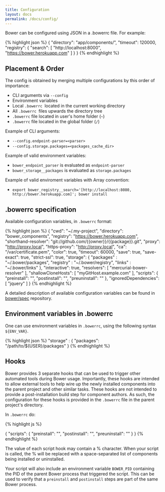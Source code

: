 ```yaml
---
title: Configuration
layout: docs
permalink: /docs/config/
---
```


<p class="lead">Bower can be configured using JSON in a .bowerrc file. For example:</p>

{% highlight json %}
{
  "directory": "app/components/",
  "timeout": 120000,
  "registry": {
    "search": [
      "http://localhost:8000",
      "https://bower.herokuapp.com"
    ]
  }
}
{% endhighlight %}

## Placement & Order

The config is obtained by merging multiple configurations by this order of
importance:

* CLI arguments via `--config`
* Environment variables
* Local `.bowerrc `located in the current working directory
* All `.bowerrc `files upwards the directory tree
* `.bowerrc` file located in user's home folder (`~`)
* `.bowerrc` file located in the global folder (`/`)

Example of CLI arguments:

* `--config.endpoint-parser=<parser>`
* `--config.storage.packages=<packages_cache_dir>`

Example of valid environment variables:

* `bower_endpoint_parser` is evaluated as `endpoint-parser`
* `bower_storage__packages` is evaluated as `storage.packages`

Example of valid enviroment variables with Array convention:

* `export bower_registry__search='[http://localhost:8080, http://bower.herokuapp.com]'; bower install`


## .bowerrc specification

Available configuration variables, in `.bowerrc` format:

{% highlight json %}
{
  "cwd": "~/.my-project",
  "directory": "bower_components",
  "registry": "https://bower.herokuapp.com",
  "shorthand-resolver": "git://github.com/{{owner}}/{{package}}.git",
  "proxy": "http://proxy.local",
  "https-proxy": "http://proxy.local",
  "ca": "/var/certificate.pem",
  "color": true,
  "timeout": 60000,
  "save": true,
  "save-exact": true,
  "strict-ssl": true,
  "storage": {
    "packages" : "~/.bower/packages",
    "registry" : "~/.bower/registry",
    "links" : "~/.bower/links"
  },
  "interactive": true,
  "resolvers": [
    "mercurial-bower-resolver"
  ],
  "shallowCloneHosts": [
    "myGitHost.example.com"
  ],
  "scripts": {
    "preinstall": "",
    "postinstall": "",
    "preuninstall": ""
  },
  "ignoredDependencies": [
    "jquery"
  ]
}
{% endhighlight %}

A detailed description of available configuration variables can be found in [bower/spec](https://github.com/bower/spec/blob/master/config.md) repository.

## Environment variables in .bowerrc

One can use environment variables in `.bowerrc`, using the following syntax `${ENV_VAR}`.

{% highlight json %}
"storage" : {
  "packages": "/path/to/${USER}/packages"
}
{% endhighlight %}

## Hooks

Bower provides 3 separate hooks that can be used to trigger other automated tools during Bower usage.  Importantly, these hooks are intended to allow external tools to help wire up the newly installed components into the parent project and other similar tasks.  These hooks are not intended to provide a post-installation build step for component authors.  As such, the configuration for these hooks is provided in the `.bowerrc` file in the parent project's directory.

In `.bowerrc` do:

{% highlight js %}

{
  "scripts": {
    "preinstall": "<your command here>",
    "postinstall": "<your command here>",
    "preuninstall": "<your command here>"
  }
}
{% endhighlight %}

The value of each script hook may contain a % character.  When your script is called, the % will be replaced with a space-separated list of components being installed or uninstalled.

Your script will also include an environment variable `BOWER_PID` containing the PID of the parent Bower process that triggered the script.  This can be used to verify that a `preinstall` and `postinstall` steps are part of the same Bower process.
